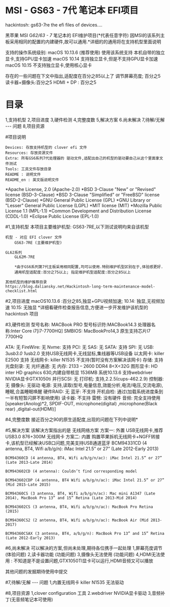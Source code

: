 # MSI - GS63 - 7代 笔记本 EFI项目
hackintosh: gs63-7re the efi files of devices....

黑苹果 MSI G*62/63 - 7* 笔记本的 EFI维护项目(*代表任意字符)
	因MSI的该系列主板采用相同的配置的内建硬件,故可以通用.*详细的的通用将在支持机型里面说明

支持的操作系统级别:
macOS 10.13.6 (推荐使用)
	使用该系统支持 本机自带的独立显卡,支持GPU显卡加速
macOS 10.14
	支持独立显卡,但是不支持GPU显卡加速
macOS 10.15
	不支持独立显卡,使用核心显卡

存在的一些问题在下文中指出,适配度在百分之85以上了
	调节屏幕亮度; 百分之5
	读卡器+摄像头:百分之5
	HDMI + DP : 百分之5

# 目录
1,支持机型
2,项目进度
3,硬件检测
4,完整度数
5,解决方案
6.尚未解决
7,待解/无解 --- 问题
8,项目资源

#项目说明
	
	Devices: 存放支持机型的 clover efi 文件
	Resources: 存放资源文件
	Extra: 所有GS6系列7代处理器的 驱动文件,适配出自己的机型的驱动要自己从这个里面拿文件测试
	Tools: 工具文件存放目录
	README : 说明文件
	README_en : 英文版说明文件 

*Apache License, 2.0 (Apache-2.0)
*BSD 3-Clause "New" or "Revised" license (BSD-3-Clause)
*BSD 3-Clause "Simplified" or "FreeBSD" license (BSD-2-Clause)
*GNU General Public License (GPL)
*GNU Library or "Lesser" General Public License (LGPL)
*MIT license (MIT)
*Mozilla Public License 1.1 (MPL-1.1)
*Common Development and Distribution License (CDDL-1.0)
*Eclipse Public License (EPL-1.0)


#1,支持机型
	本项目主要维护机型: GS63-7RE,以下测试说明均来自该机型

	机型 - 对应 EFI clover 文件
		GS63-7RE (主要维护机型)

	GL62系列
		GL62M-7RE

		*由于GS6系列第7代主板采用相同配置,均可以使用.特别维护机型区别在于,体验感更好.
		通用机型适配度:百分之75以上; 指定维护机型适配度:百分之85以上

	其他机型的维护推荐目录
	https://blog.daliansky.net/Hackintosh-long-term-maintenance-model-checklist.html


#2,项目进度
macOS10.13.6 :百分之85,独显+GPU视频加速;
10.14: 独显,无视频加速
10.15: 无独显
*详细看硬件检查报告信息,方便进一步开发维护该机型的 hackintosh 项目



#3,硬件检测
型号名称: MACBook PRO
型号标识符:MACBook14.3
处理器名称:Inter Core i7[i7-7700HQ]
SMBIOS: MacBookPro14,3 原生支持芯片I7 7700HQ

ATA: 无
FireWire: 无
Nvme: 支持
PCI: 无
SAS: 无
SATA: 支持
SPI: 无
USB: 3*usb3.0  1*usb2.0  支持USB无线网卡,无线鼠标,集线器等USB设备
以太网卡: killer E2500 支持
无线网卡: killer N1535 不支持(暂时没有方案解决该网卡)
存储: 支持
光盘刻录: 无
光纤通道: 无
内存: 2133 – 2600  DDR4   8<X<32G
图形显卡: HD inter HD graphics 630,内建自带核显 1536MB
		  系统10.13.6 支持webdriver NVIDIA显卡GTX1050ti
并行SCSI: 无
打印机: 支持,2.2.5(cups-462.2.9)
控制器: 无
摄像头: 无驱动
电源: 支持,读取(型号,电量信息,效能分析,电流/电压,交流电源),睡眠,合盖睡眠唤醒
硬件RAID: 无
蓝牙: 不支持
开机自检: 通过(加载系统进度条到一半有短暂闪屏不影响使用)
读卡器: 不支持
雷劈: 没有硬件
音频: 完全支持使用[speaker(Anolog)*2, SPDIF-OUT, microphone(digital) ,microphone(Black rear) ,digital-out(HDMI)]


#4,完整度数
接近百分之90的原生适配度,出现的问题在下列中说明*

#5,解决方案
该解决方案指出的是 无线网络方案
方案一: 外置 USB无线网卡,推荐 USB3.0 876+300M 无线网卡
方案二: 内置 购置苹果拆机无线网卡+NGFF转接卡,该机型已经解决USB口问题,完美支持USB通道蓝牙
    BCM94331CD (4 antenna, BT4, Wifi a/b/g/n): iMac Intel 21.5” or 27” (Late 2012-Early 2013)

    BCM94360CD (4 antenna, BT4, Wifi a/b/g/n/ac): iMac Intel 21.5” or 27” (Late 2013-Late 2014)

    BCM943602CD (4 antenna): Couldn’t find corresponding model

    BCM943602CDP (4 antenna, BT4 Wifi a/b/g/n/ac): iMac Intel 21.5” or 27” (Mid 2015-Late 2015)

    BCM94360CS (3 antenna, BT4, Wifi a/b/g/n/ac): Mac mini A1347 (Late 2014), MacBook Pro 13” and 15” Retina (Late 2013-Mid 2014)

    BCM943602CS (3 antenna, BT4, Wifi a/b/g/n/ac): MacBook Pro Retina (2015)

    BCM94360CS2 (2 antenna, BT4, Wifi a/b/g/n/ac): MacBook Air (Mid 2013-2017)

    BCM94360CSAX (3 antenna, BT4, a/b/g/n): MacBook Pro 13” and 15” Retina (Late 2012-Early 2013)

#6,尚未解决 
可以解决的方案,但尚未处理,期待各位携手一起处理
1,屏幕亮度调节 	(体验问题)
2,读卡器功能		(功能问题)
3,摄像头无法使用	(功能问题)
4,HDMI无法使用 : 不知道是不是设置问题,GTX1050TI显卡可以运行,HDMI音频又可以播放


其他问题的发掘期待使用中提交

#7,待解/无解 --- 问题
1,内置无线网卡 killer N1535 无法驱动

#8,项目资源
1,clover configuration 工具
2.webdriver NVIDIA显卡驱动
3,音频补丁(无音频笔记本可使用)